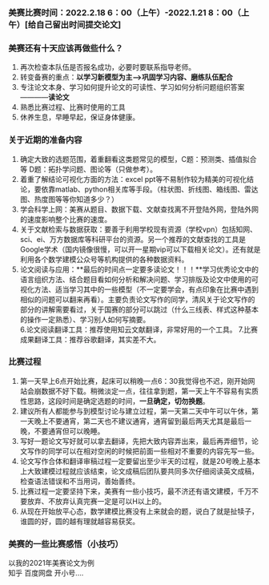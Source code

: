 ### 美赛比赛时间：2022.2.18 6：00（上午）-2022.1.21 8：00（上午）[给自己留出时间提交论文]

### 美赛还有十天应该再做些什么？

1. 再次检查本队伍是否报名成功，必要时要联系指导老师。  
2. 转变备赛的重点：**以学习新模型为主-->巩固学习内容、磨练队伍配合**  
3. 专注论文本身、学习如何提升论文的可读性、学习如何分析问题组织答案————**读论文**    
4.  熟悉比赛过程、比赛时使用的工具  
5.  休养生息，早睡早起，保证身体健康。

### 关于近期的准备内容
1. 确定大致的选题范围，着重翻看这类题常见的模型，C题：预测类、插值拟合等 D题：拓扑学问题、图论等（只做参考）。  
2. 着重了解结论可视化方面的方法：excel ppt等不易制作较为精美的可视化结论，要依靠matlab、python相关库等手段。（柱状图、折线图、箱线图、雷达图、热度图等等你知道多少？）  
3. 学会科学上网：美赛从题目、数据下载、文献查找离不开登陆外网，登陆外网的速度影响整个比赛的速度。  
4. 关于文献检索与数据获取：要善于利用学校现有资源（学校vpn）包括知网、sci、ei、万方数据库等科研平台的资源。另一个推荐的文献查找的工具是Google学术（国内镜像很慢，可以开一星期vip可以下载相关论文）。还有就是利用各个数学建模公众号等机构提供的各种数据资料。  
5. 论文阅读与应用：**最后的时间点一定要多读论文！！！**学习优秀论文中的语言组织方法、结合题目看如何分析和解决问题、学习排版及论文中使用的可视化方法、适当学习其中的一些模型（不一定要学会，有点印象在比赛中遇到相似的问题可以翻来再看）。主要负责论文写作的同学，清风关于论文写作的部分的讲解需要看过，关于国赛的部分可以跳过（什么三线表、样式这种基本的操作一定熟悉）、学习别人如何写摘要。  
6.论文阅读翻译工具：推荐使用知云文献翻译，非常好用的一个工具。
7.比赛成果翻译工具：推荐谷歌翻译，其实差不大。
### 比赛过程
1. 第一天早上6点开始比赛，起床可以稍晚一点6：30我觉得也不迟，刚开始网站会崩数据不好下载。稍微淡定一点，往往拿到题，第一天上午不容易有实质性思路，这段时间是确定选题的时间，**一旦确定，切勿换题**。  
2. 建议所有人都能参与到模型讨论与建立过程，第一天第二天中午可以午休，第一天晚上不要通宵，第二天也不建议通宵，通宵留到最后两天尤其是最后一晚，不要通宵但可以晚睡。  
3. 写好一题论文写好就可以拿去翻译，先把大致内容弄出来，最后再弄细节，论文写作的同学可以在相对空闲的时候把前面一些相对不重要的内容先写一些。
4. 论文写作合体和翻译审稿过程一定要留出至少半天的过程，就是20号晚上基本上大致建模过程就应该结束，论文成稿后团队要共同多次仔细阅读英文成稿，检查语法错误和不当用词，善始善终。  
5.  比赛过程一定要坚持下来，美赛有一些小技巧，最不济还有语文建模，千万不要放弃、不放弃认真完赛一定是可以H以上的。
6.  从现在开始放平心态，数学建模比赛没有上来就会的题，说白了就是扯犊子，谁圆的好，圆的越有理就越容易获奖。

### 美赛的一些比赛感悟（小技巧）
以我的2021年美赛论文为例  
知乎 百度网盘 开小号....

